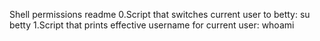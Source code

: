 Shell permissions readme
0.Script that switches current user to betty: su betty
1.Script that prints effective username for current user: whoami
